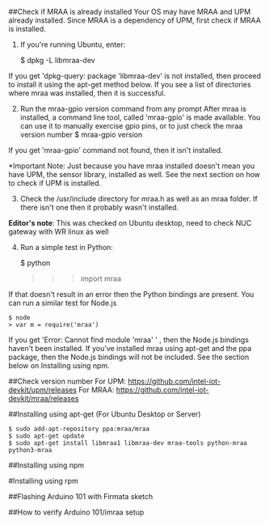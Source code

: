 ##Check if MRAA is already installed
Your OS may have MRAA and UPM already installed.  Since MRAA is a dependency of UPM, first check if MRAA is installed.

1. If you're running Ubuntu, enter:

	$ dpkg -L libmraa-dev
	
If you get 'dpkg-query: package 'libmraa-dev' is not installed, then proceed to install it using the apt-get method below.  If you see a list of directories where mraa was installed, then it is successful.

2. Run the mraa-gpio version command from any prompt
After mraa is installed, a command line tool, called 'mraa-gpio' is made available.  You can use it to manually exercise gpio pins, or to just check the mraa version number
	$ mraa-gpio version
	
If you get 'mraa-gpio' command not found, then it isn't installed.

*Important Note: Just because you have mraa installed doesn't mean you have UPM, the sensor library, installed as well. See the next section on how to check if UPM is installed.

3. Check the /usr/include directory for mraa.h as well as an mraa folder.  If there isn't one then it probably wasn't installed.

**Editor's note**: This was checked on Ubuntu desktop, need to check NUC gateway with WR linux as well

4. Run a simple test in Python:

	$ python
	>>> import mraa

If that doesn't result in an error then the Python bindings are present.  You can run a similar test for Node.js

	$ node
	> var m = require('mraa')
	
If you get 'Error: Cannot find module 'mraa' ' , then the Node.js bindings haven't been installed.  If you've installed mraa using apt-get and the ppa package, then the Node.js bindings will not be included. See the section below on Installing using npm.

##Check version number
		For UPM: https://github.com/intel-iot-devkit/upm/releases 
		For MRAA: https://github.com/intel-iot-devkit/mraa/releases 
		
##Installing using apt-get (For Ubuntu Desktop or Server)

	$ sudo add-apt-repository ppa:mraa/mraa
	$ sudo apt-get update
	$ sudo apt-get install libmraa1 libmraa-dev mraa-tools python-mraa python3-mraa

##Installing using npm

#Installing using rpm

##Flashing Arduino 101 with Firmata sketch

##How to verify Arduino 101/imraa setup



